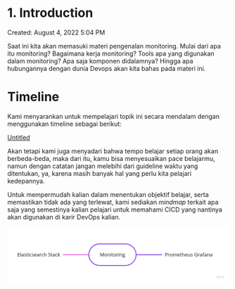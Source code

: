 # 1. Introduction

Created: August 4, 2022 5:04 PM

Saat ini kita akan memasuki materi pengenalan monitoring. Mulai dari apa itu monitoring? Bagaimana kerja monitoring? Tools apa yang digunakan dalam monitoring? Apa saja komponen didalamnya? Hingga apa hubungannya dengan dunia Devops akan kita bahas pada materi ini.

# **Timeline**

Kami menyarankan untuk mempelajari topik ini secara mendalam dengan menggunakan timeline sebagai berikut:

[Untitled](1%20Introduction%20fb38008fbe01466cac0a36110c2d2c16/Untitled%20Database%2062cbb5b9512340aabccc9c9c959735a3.csv)

Akan tetapi kami juga menyadari bahwa tempo belajar setiap orang akan berbeda-beda, maka dari itu, kamu bisa menyesuaikan pace belajarmu, namun dengan catatan jangan melebihi dari guideline waktu yang ditentukan, ya, karena masih banyak hal yang perlu kita pelajari kedepannya.

Untuk mempermudah kalian dalam menentukan objektif belajar, serta memastikan tidak ada yang terlewat, kami sediakan *mindmap* terkait apa saja yang semestinya kalian pelajari untuk memahami CICD yang nantinya akan digunakan di karir DevOps kalian.

![Mind Map (2).jpg](1%20Introduction%20fb38008fbe01466cac0a36110c2d2c16/Mind_Map_(2).jpg)